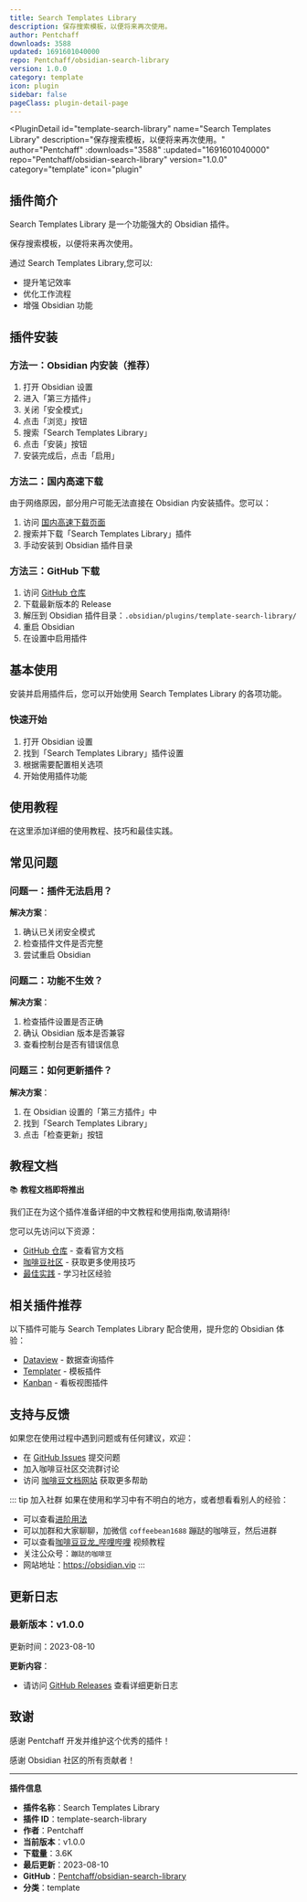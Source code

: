 ```yaml
---
title: Search Templates Library
description: 保存搜索模板，以便将来再次使用。
author: Pentchaff
downloads: 3588
updated: 1691601040000
repo: Pentchaff/obsidian-search-library
version: 1.0.0
category: template
icon: plugin
sidebar: false
pageClass: plugin-detail-page
---
```


<PluginDetail
  id="template-search-library"
  name="Search Templates Library"
  description="保存搜索模板，以便将来再次使用。"
  author="Pentchaff"
  :downloads="3588"
  :updated="1691601040000"
  repo="Pentchaff/obsidian-search-library"
  version="1.0.0"
  category="template"
  icon="plugin"
>

<!-- AUTO_GENERATED_START -->
## 插件简介

Search Templates Library 是一个功能强大的 Obsidian 插件。

保存搜索模板，以便将来再次使用。

通过 Search Templates Library,您可以:

- 提升笔记效率
- 优化工作流程
- 增强 Obsidian 功能

<!-- AUTO_GENERATED_END -->

<!-- AUTO_GENERATED_START -->
## 插件安装

### 方法一：Obsidian 内安装（推荐）

1. 打开 Obsidian 设置
2. 进入「第三方插件」
3. 关闭「安全模式」
4. 点击「浏览」按钮
5. 搜索「Search Templates Library」
6. 点击「安装」按钮
7. 安装完成后，点击「启用」

### 方法二：国内高速下载

由于网络原因，部分用户可能无法直接在 Obsidian 内安装插件。您可以：

1. 访问 [国内高速下载页面](/zh/documentation/obsidian-plugins-download.html)
2. 搜索并下载「Search Templates Library」插件
3. 手动安装到 Obsidian 插件目录

### 方法三：GitHub 下载

1. 访问 [GitHub 仓库](https://github.com/Pentchaff/obsidian-search-library)
2. 下载最新版本的 Release
3. 解压到 Obsidian 插件目录：`.obsidian/plugins/template-search-library/`
4. 重启 Obsidian
5. 在设置中启用插件

## 基本使用

安装并启用插件后，您可以开始使用 Search Templates Library 的各项功能。

### 快速开始

1. 打开 Obsidian 设置
2. 找到「Search Templates Library」插件设置
3. 根据需要配置相关选项
4. 开始使用插件功能

<!-- AUTO_GENERATED_END -->

<!-- CUSTOM_CONTENT_START:tutorial -->
## 使用教程

在这里添加详细的使用教程、技巧和最佳实践。

<!-- CUSTOM_CONTENT_END:tutorial -->

<!-- SHARED_CONTENT_START -->
## 常见问题

### 问题一：插件无法启用？

**解决方案**：
1. 确认已关闭安全模式
2. 检查插件文件是否完整
3. 尝试重启 Obsidian

### 问题二：功能不生效？

**解决方案**：
1. 检查插件设置是否正确
2. 确认 Obsidian 版本是否兼容
3. 查看控制台是否有错误信息

### 问题三：如何更新插件？

**解决方案**：
1. 在 Obsidian 设置的「第三方插件」中
2. 找到「Search Templates Library」
3. 点击「检查更新」按钮

## 教程文档

📚 **教程文档即将推出**

我们正在为这个插件准备详细的中文教程和使用指南,敬请期待!

您可以先访问以下资源：
- [GitHub 仓库](https://github.com/Pentchaff/obsidian-search-library) - 查看官方文档
- [咖啡豆社区](/zh/bases/) - 获取更多使用技巧
- [最佳实践](/zh/best-practices/) - 学习社区经验

## 相关插件推荐

以下插件可能与 Search Templates Library 配合使用，提升您的 Obsidian 体验：

- [Dataview](/zh/plugins/dataview.html) - 数据查询插件
- [Templater](/zh/plugins/templater-obsidian.html) - 模板插件
- [Kanban](/zh/plugins/obsidian-kanban.html) - 看板视图插件

## 支持与反馈

如果您在使用过程中遇到问题或有任何建议，欢迎：

- 在 [GitHub Issues](https://github.com/Pentchaff/obsidian-search-library/issues) 提交问题
- 加入咖啡豆社区交流群讨论
- 访问 [咖啡豆文档网站](https://obsidian.vip) 获取更多帮助

::: tip 加入社群
如果在使用和学习中有不明白的地方，或者想看看别人的经验：
- 可以查看[进阶用法](/zh/advanced)
- 可以加群和大家聊聊，加微信 `coffeebean1688` 蹦跶的咖啡豆，然后进群
- 可以查看[咖啡豆豆龙_哔哩哔哩](https://space.bilibili.com/618777356) 视频教程
- 关注公众号：`蹦跶的咖啡豆`
- 网站地址：https://obsidian.vip
:::
<!-- SHARED_CONTENT_END -->

<!-- AUTO_GENERATED_START -->
## 更新日志

### 最新版本：v1.0.0

更新时间：2023-08-10

**更新内容**：
- 请访问 [GitHub Releases](https://github.com/Pentchaff/obsidian-search-library/releases) 查看详细更新日志

## 致谢

感谢 Pentchaff 开发并维护这个优秀的插件！

感谢 Obsidian 社区的所有贡献者！

---

**插件信息**
- **插件名称**：Search Templates Library
- **插件 ID**：template-search-library
- **作者**：Pentchaff
- **当前版本**：v1.0.0
- **下载量**：3.6K
- **最后更新**：2023-08-10
- **GitHub**：[Pentchaff/obsidian-search-library](https://github.com/Pentchaff/obsidian-search-library)
- **分类**：template
<!-- AUTO_GENERATED_END -->

</PluginDetail>

